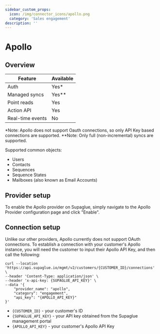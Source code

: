 ```yaml
---
sidebar_custom_props:
  icon: /img/connector_icons/apollo.png
  category: 'Sales engagement'
description: ''
---
```


# Apollo

## Overview

| Feature                    | Available |
| -------------------------- | --------- |
| Auth                       | Yes*      |
| Managed syncs              | Yes**     |
| Point reads                | Yes       |
| Action API                 | Yes       |
| Real-time events           | No        |

*Note: Apollo does not support Oauth connections, so only API Key based connections are supported.
**Note: Only full (non-incremental) syncs are supported.

Supported common objects:

- Users
- Contacts
- Sequences
- Sequence States
- Mailboxes (also known as Email Accounts)

## Provider setup

To enable the Apollo provider on Supaglue, simply navigate to the Apollo Provider configuration page and click "Enable".

## Connection setup

Unlike our other providers, Apollo currently does not support OAuth connections. To establish a connection with your customer's Apollo instance, you will need the customer to input their Apollo API Key, and then call the following:

```
curl --location 'https://api.supaglue.io/mgmt/v2/customers/{CUSTOMER_ID}/connections' \
--header 'Content-Type: application/json' \
--header 'x-api-key: {SUPAGLUE_API_KEY}' \
--data '{
    "provider_name": "apollo",
    "category": "engagement",
    "api_key": "{APOLLO_API_KEY}"
}'
```

- `{CUSTOMER_ID}` - your customer's ID
- `{SUPAGLUE_API_KEY}` - your API key obtained from the Supaglue management portal
- `{APOLLO_API_KEY}` - your customer's Apollo API Key
